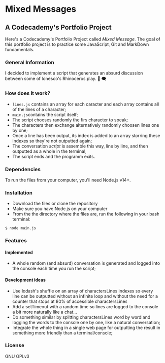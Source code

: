Mixed Messages
==============

A Codecademy's Portfolio Project
--------------------------------
Here's a Codecademy's Portfolio Project called *Mixed Message*. The goal of this portfolio project is to practice some JavaScript, Git and MarkDown fundamentals.

### General Information
I decided to implement a script that generates an absurd discussion between some of Ionesco's Rhinoceros play. 
:speech_balloon:
:left_speech_bubble:

### How does it work?
* `lines.js` contains an array for each caracter and each array contains all of the lines of a character;
* `main.js`contains the script itself;
* The script chooses randomly the firs character to speak;
* The characters then exchange alternatively randomly choosen lines one by one;
* Once a line has been output, its index is added to an array storring these indexes so they're not outputted again;
* The conversation *script* is assemble this way, line by line, and then outputted as a whole in the terminal;
* The script ends and the programm exits.

### Dependencies 
To run the files from your computer, you'll need Node.js v14+.

### Installation
* Download the files or clone the repository
* Make sure you have Node.js on your computer
* From the the directory where the files are, run the following in your bash terminal:
```
$ node main.js
```

### Features
#### Implemented
* A whole random (and absurd) conversation is generated and logged into the console each time you run the script;

#### Development ideas
* Use lodash's shuffle on an array of charactersLines indexes so every line can be outputted without an infinite loop and without the need for a counter that stops at 80% of accessible charactersLines
* Add a setTimeout with a random time so lines are logged to the console a bit more naturally like a chat...
* Do something similar by splitting charactersLines word by word and logging the words to the console one by one, like a natural conversation;
* Integrate the whole thing in a single web page for outputting the result in something more friendly than a terminal/console;

### License
GNU GPLv3